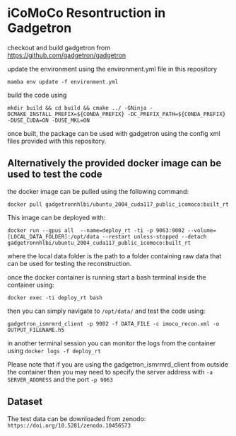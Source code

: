 # iCoMoCo Resontruction in Gadgetron

checkout and build gadgetron from https://github.com/gadgetron/gadgetron 

update the environment using the environment.yml file in this repository 

`mamba env update -f environment.yml`

build the code using 

`mkdir build &&
cd build &&
cmake ../ -GNinja -DCMAKE_INSTALL_PREFIX=${CONDA_PREFIX} -DC_PREFIX_PATH=${CONDA_PREFIX} -DUSE_CUDA=ON -DUSE_MKL=ON` 

once built, the package can be used with gadgetron using the config xml files provided with this repository.


## Alternatively the provided docker image can be used to test the code

the docker image can be pulled using the following command:

`docker pull gadgetronnhlbi/ubuntu_2004_cuda117_public_icomoco:built_rt`

This image can be deployed with: 

`docker run --gpus all  --name=deploy_rt -ti -p 9063:9002 --volume=[LOCAL_DATA_FOLDER]:/opt/data --restart unless-stopped --detach gadgetronnhlbi/ubuntu_2004_cuda117_public_icomoco:built_rt`

where the local data folder is the path to a folder containing raw data that can be used for testing the reconstruction. 

once the docker container is running start a bash terminal inside the container using: 

`docker exec -ti deploy_rt bash` 

then you can simply navigate to `/opt/data/` and test the code using: 

`gadgetron_ismrmrd_client -p 9002 -f DATA_FILE -c imoco_recon.xml -o OUTPUT_FILENAME.h5` 

in another terminal session you can monitor the logs from the container using `docker logs -f deploy_rt`

Please note that if you are using the gadgetron_ismrmrd_client from outside the container then you may need to specify the server address with `-a SERVER_ADDRESS` and the port `-p 9063`

## Dataset

The test data can be downloaded from zenodo: `https://doi.org/10.5281/zenodo.10456573`



